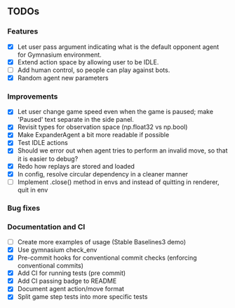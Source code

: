 ## TODOs

### Features
- [x] Let user pass argument indicating what is the default opponent agent for Gymnasium environment.
- [x] Extend action space by allowing user to be IDLE.
- [ ] Add human control, so people can play against bots.
- [x] Random agent new parameters

### Improvements
- [x] Let user change game speed even when the game is paused; make 'Paused' text separate in the side panel.
- [x] Revisit types for observation space (np.float32 vs np.bool)
- [x] Make ExpanderAgent a bit more readable if possible
- [x] Test IDLE actions
- [x] Should we error out when agent tries to perform an invalid move, so that it is easier to debug?
- [x] Redo how replays are stored and loaded
- [x] In config, resolve circular dependency in a cleaner manner
- [ ] Implement .close() method in envs and instead of quitting in renderer, quit in env

### Bug fixes

### Documentation and CI
- [ ] Create more examples of usage (Stable Baselines3 demo)
- [x] Use gymnasium check_env
- [x] Pre-commit hooks for conventional commit checks (enforcing conventional commits)
- [x] Add CI for running tests (pre commit)
- [x] Add CI passing badge to README
- [x] Document agent action/move format
- [x] Split game step tests into more specific tests
